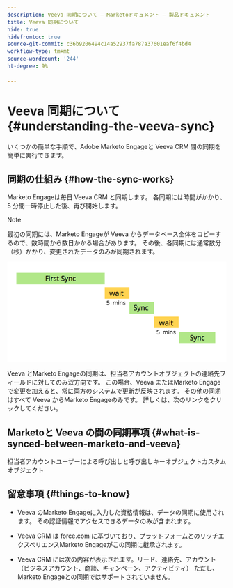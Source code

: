 ```yaml
---
description: Veeva 同期について — Marketoドキュメント — 製品ドキュメント
title: Veeva 同期について
hide: true
hidefromtoc: true
source-git-commit: c36b9206494c14a52937fa787a37601eaf6f4bd4
workflow-type: tm+mt
source-wordcount: '244'
ht-degree: 9%

---
```


# Veeva 同期について {#understanding-the-veeva-sync}

いくつかの簡単な手順で、Adobe Marketo Engageと Veeva CRM 間の同期を簡単に実行できます。

## 同期の仕組み {#how-the-sync-works}

Marketo Engageは毎日 Veeva CRM と同期します。 各同期には時間がかかり、5 分間一時停止した後、再び開始します。

>[!NOTE]
>
>最初の同期には、Marketo Engageが Veeva からデータベース全体をコピーするので、数時間から数日かかる場合があります。 その後、各同期には通常数分（秒）かかり、変更されたデータのみが同期されます。

![](assets/understanding-the-veeva-sync-1.png)

Veeva とMarketo Engageの同期は、担当者アカウントオブジェクトの連絡先フィールドに対してのみ双方向です。 この場合、Veeva またはMarketo Engageで変更を加えると、常に両方のシステムで更新が反映されます。 その他の同期はすべて Veeva からMarketo Engageのみです。 詳しくは、次のリンクをクリックしてください。

## Marketoと Veeva の間の同期事項 {#what-is-synced-between-marketo-and-veeva}

担当者アカウントユーザーによる呼び出しと呼び出しキーオブジェクトカスタムオブジェクト

## 留意事項 {#things-to-know}

* Veeva のMarketo Engageに入力した資格情報は、データの同期に使用されます。 その認証情報でアクセスできるデータのみが含まれます。

* Veeva CRM は force.com に基づいており、プラットフォームとのリッチエクスペリエンスMarketo Engageがこの同期に継承されます。

* Veeva CRM には次の内容が表示されます。リード、連絡先、アカウント（ビジネスアカウント、商談、キャンペーン、アクティビティ） ただし、Marketo Engageとの同期ではサポートされていません。
